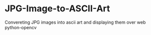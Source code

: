 # JPG-Image-to-ASCII-Art
Convereting JPG images into ascii art and displaying them over web python-opencv
